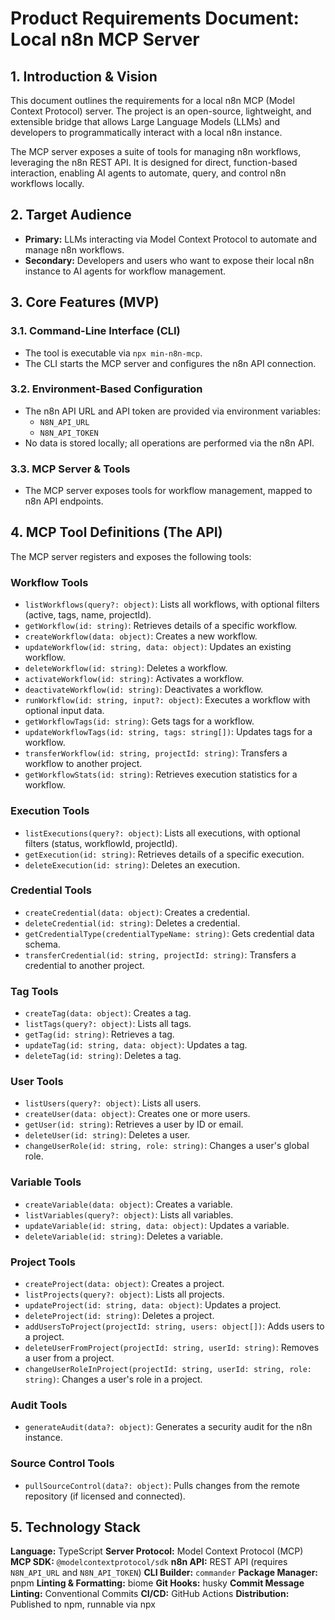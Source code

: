 
# Product Requirements Document: Local n8n MCP Server

## 1. Introduction & Vision

This document outlines the requirements for a local n8n MCP (Model Context Protocol) server. The project is an open-source, lightweight, and extensible bridge that allows Large Language Models (LLMs) and developers to programmatically interact with a local n8n instance.

The MCP server exposes a suite of tools for managing n8n workflows, leveraging the n8n REST API. It is designed for direct, function-based interaction, enabling AI agents to automate, query, and control n8n workflows locally.

## 2. Target Audience

- **Primary:** LLMs interacting via Model Context Protocol to automate and manage n8n workflows.
- **Secondary:** Developers and users who want to expose their local n8n instance to AI agents for workflow management.

## 3. Core Features (MVP)

### 3.1. Command-Line Interface (CLI)

- The tool is executable via `npx min-n8n-mcp`.
- The CLI starts the MCP server and configures the n8n API connection.

### 3.2. Environment-Based Configuration

- The n8n API URL and API token are provided via environment variables:
  - `N8N_API_URL`
  - `N8N_API_TOKEN`
- No data is stored locally; all operations are performed via the n8n API.

### 3.3. MCP Server & Tools

- The MCP server exposes tools for workflow management, mapped to n8n API endpoints.

## 4. MCP Tool Definitions (The API)

The MCP server registers and exposes the following tools:

### Workflow Tools
- `listWorkflows(query?: object)`: Lists all workflows, with optional filters (active, tags, name, projectId).
- `getWorkflow(id: string)`: Retrieves details of a specific workflow.
- `createWorkflow(data: object)`: Creates a new workflow.
- `updateWorkflow(id: string, data: object)`: Updates an existing workflow.
- `deleteWorkflow(id: string)`: Deletes a workflow.
- `activateWorkflow(id: string)`: Activates a workflow.
- `deactivateWorkflow(id: string)`: Deactivates a workflow.
- `runWorkflow(id: string, input?: object)`: Executes a workflow with optional input data.
- `getWorkflowTags(id: string)`: Gets tags for a workflow.
- `updateWorkflowTags(id: string, tags: string[])`: Updates tags for a workflow.
- `transferWorkflow(id: string, projectId: string)`: Transfers a workflow to another project.
- `getWorkflowStats(id: string)`: Retrieves execution statistics for a workflow.

### Execution Tools
- `listExecutions(query?: object)`: Lists all executions, with optional filters (status, workflowId, projectId).
- `getExecution(id: string)`: Retrieves details of a specific execution.
- `deleteExecution(id: string)`: Deletes an execution.

### Credential Tools
- `createCredential(data: object)`: Creates a credential.
- `deleteCredential(id: string)`: Deletes a credential.
- `getCredentialType(credentialTypeName: string)`: Gets credential data schema.
- `transferCredential(id: string, projectId: string)`: Transfers a credential to another project.

### Tag Tools
- `createTag(data: object)`: Creates a tag.
- `listTags(query?: object)`: Lists all tags.
- `getTag(id: string)`: Retrieves a tag.
- `updateTag(id: string, data: object)`: Updates a tag.
- `deleteTag(id: string)`: Deletes a tag.

### User Tools
- `listUsers(query?: object)`: Lists all users.
- `createUser(data: object)`: Creates one or more users.
- `getUser(id: string)`: Retrieves a user by ID or email.
- `deleteUser(id: string)`: Deletes a user.
- `changeUserRole(id: string, role: string)`: Changes a user's global role.

### Variable Tools
- `createVariable(data: object)`: Creates a variable.
- `listVariables(query?: object)`: Lists all variables.
- `updateVariable(id: string, data: object)`: Updates a variable.
- `deleteVariable(id: string)`: Deletes a variable.

### Project Tools
- `createProject(data: object)`: Creates a project.
- `listProjects(query?: object)`: Lists all projects.
- `updateProject(id: string, data: object)`: Updates a project.
- `deleteProject(id: string)`: Deletes a project.
- `addUsersToProject(projectId: string, users: object[])`: Adds users to a project.
- `deleteUserFromProject(projectId: string, userId: string)`: Removes a user from a project.
- `changeUserRoleInProject(projectId: string, userId: string, role: string)`: Changes a user's role in a project.

### Audit Tools
- `generateAudit(data?: object)`: Generates a security audit for the n8n instance.

### Source Control Tools
- `pullSourceControl(data?: object)`: Pulls changes from the remote repository (if licensed and connected).


## 5. Technology Stack

 **Language:** TypeScript
 **Server Protocol:** Model Context Protocol (MCP)
 **MCP SDK:** `@modelcontextprotocol/sdk`
 **n8n API:** REST API (requires `N8N_API_URL` and `N8N_API_TOKEN`)
 **CLI Builder:** `commander`
 **Package Manager:** pnpm
 **Linting & Formatting:** biome
 **Git Hooks:** husky
 **Commit Message Linting:** Conventional Commits
 **CI/CD:** GitHub Actions
 **Distribution:** Published to npm, runnable via npx
